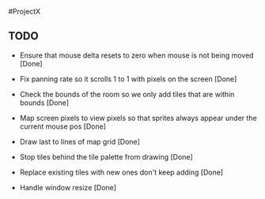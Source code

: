 #ProjectX

## TODO
 * Ensure that mouse delta resets to zero when mouse is not being moved [Done]
 * Fix panning rate so it scrolls 1 to 1 with pixels on the screen [Done]
 * Check the bounds of the room so we only add tiles that are within bounds [Done]
 * Map screen pixels to view pixels so that sprites always appear under the current mouse pos [Done]

 * Draw last to lines of map grid [Done]
 * Stop tiles behind the tile palette from drawing [Done]
 * Replace existing tiles with new ones don't keep adding [Done]
 * Handle window resize [Done]

